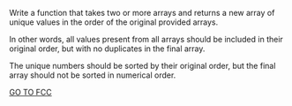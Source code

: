 Write a function that takes two or more arrays and returns a new array of unique values in the order of the original provided arrays.

In other words, all values present from all arrays should be included in their original order, but with no duplicates in the final array.

The unique numbers should be sorted by their original order, but the final array should not be sorted in numerical order.

<a href="https://www.freecodecamp.org/learn/javascript-algorithms-and-data-structures/intermediate-algorithm-scripting/sorted-union">GO TO FCC</a>
